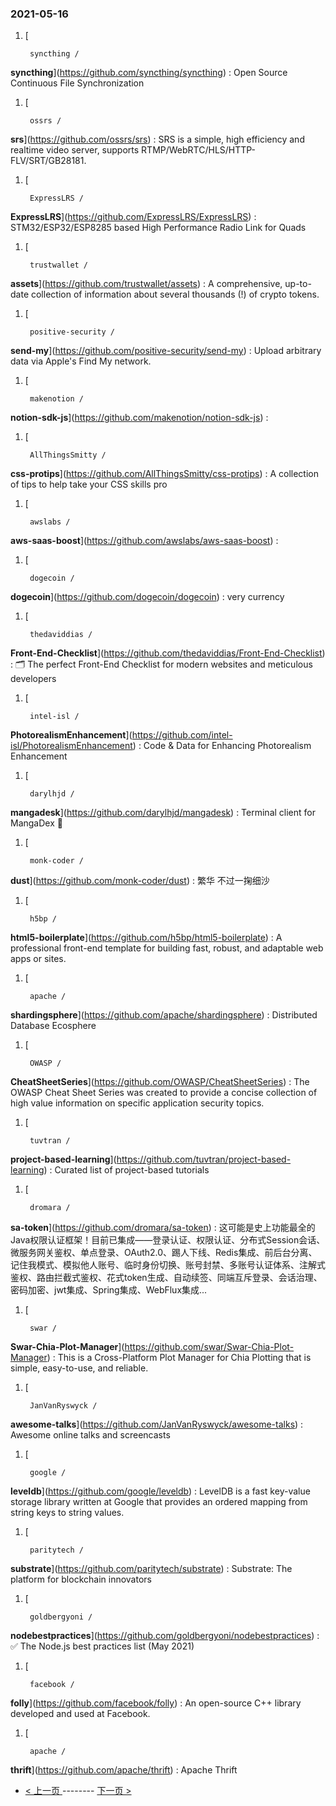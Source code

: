### 2021-05-16 
1. [
    

        syncthing /
**syncthing**](https://github.com/syncthing/syncthing) : Open Source Continuous File Synchronization
1. [
    

        ossrs /
**srs**](https://github.com/ossrs/srs) : SRS is a simple, high efficiency and realtime video server, supports RTMP/WebRTC/HLS/HTTP-FLV/SRT/GB28181.
1. [
    

        ExpressLRS /
**ExpressLRS**](https://github.com/ExpressLRS/ExpressLRS) : STM32/ESP32/ESP8285 based High Performance Radio Link for Quads
1. [
    

        trustwallet /
**assets**](https://github.com/trustwallet/assets) : A comprehensive, up-to-date collection of information about several thousands (!) of crypto tokens.
1. [
    

        positive-security /
**send-my**](https://github.com/positive-security/send-my) : Upload arbitrary data via Apple's Find My network.
1. [
    

        makenotion /
**notion-sdk-js**](https://github.com/makenotion/notion-sdk-js) : 
1. [
    

        AllThingsSmitty /
**css-protips**](https://github.com/AllThingsSmitty/css-protips) : A collection of tips to help take your CSS skills pro
1. [
    

        awslabs /
**aws-saas-boost**](https://github.com/awslabs/aws-saas-boost) : 
1. [
    

        dogecoin /
**dogecoin**](https://github.com/dogecoin/dogecoin) : very currency
1. [
    

        thedaviddias /
**Front-End-Checklist**](https://github.com/thedaviddias/Front-End-Checklist) : 🗂 The perfect Front-End Checklist for modern websites and meticulous developers
1. [
    

        intel-isl /
**PhotorealismEnhancement**](https://github.com/intel-isl/PhotorealismEnhancement) : Code & Data for Enhancing Photorealism Enhancement
1. [
    

        darylhjd /
**mangadesk**](https://github.com/darylhjd/mangadesk) : Terminal client for MangaDex 📖
1. [
    

        monk-coder /
**dust**](https://github.com/monk-coder/dust) : 繁华 不过一掬细沙
1. [
    

        h5bp /
**html5-boilerplate**](https://github.com/h5bp/html5-boilerplate) : A professional front-end template for building fast, robust, and adaptable web apps or sites.
1. [
    

        apache /
**shardingsphere**](https://github.com/apache/shardingsphere) : Distributed Database Ecosphere
1. [
    

        OWASP /
**CheatSheetSeries**](https://github.com/OWASP/CheatSheetSeries) : The OWASP Cheat Sheet Series was created to provide a concise collection of high value information on specific application security topics.
1. [
    

        tuvtran /
**project-based-learning**](https://github.com/tuvtran/project-based-learning) : Curated list of project-based tutorials
1. [
    

        dromara /
**sa-token**](https://github.com/dromara/sa-token) : 这可能是史上功能最全的Java权限认证框架！目前已集成——登录认证、权限认证、分布式Session会话、微服务网关鉴权、单点登录、OAuth2.0、踢人下线、Redis集成、前后台分离、记住我模式、模拟他人账号、临时身份切换、账号封禁、多账号认证体系、注解式鉴权、路由拦截式鉴权、花式token生成、自动续签、同端互斥登录、会话治理、密码加密、jwt集成、Spring集成、WebFlux集成...
1. [
    

        swar /
**Swar-Chia-Plot-Manager**](https://github.com/swar/Swar-Chia-Plot-Manager) : This is a Cross-Platform Plot Manager for Chia Plotting that is simple, easy-to-use, and reliable.
1. [
    

        JanVanRyswyck /
**awesome-talks**](https://github.com/JanVanRyswyck/awesome-talks) : Awesome online talks and screencasts
1. [
    

        google /
**leveldb**](https://github.com/google/leveldb) : LevelDB is a fast key-value storage library written at Google that provides an ordered mapping from string keys to string values.
1. [
    

        paritytech /
**substrate**](https://github.com/paritytech/substrate) : Substrate: The platform for blockchain innovators
1. [
    

        goldbergyoni /
**nodebestpractices**](https://github.com/goldbergyoni/nodebestpractices) : ✅ The Node.js best practices list (May 2021)
1. [
    

        facebook /
**folly**](https://github.com/facebook/folly) : An open-source C++ library developed and used at Facebook.
1. [
    

        apache /
**thrift**](https://github.com/apache/thrift) : Apache Thrift 

- [ < 上一页 ](https://github.com/able8/github-trending-daily-record/blob/master/2021-05-15.md) -------- [ 下一页 > ](https://github.com/able8/github-trending-daily-record/blob/master/2021-05-17.md)